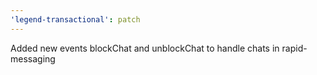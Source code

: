 ```yaml
---
'legend-transactional': patch
---
```


Added new events blockChat and unblockChat to handle chats in rapid-messaging
